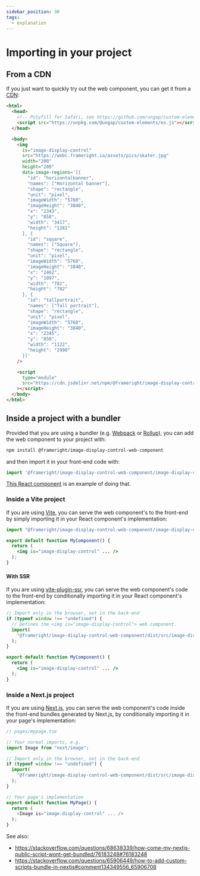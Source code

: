 ```yaml
---
sidebar_position: 30
tags:
  - explanation
---
```


# Importing in your project

## From a CDN

If you just want to quickly try out the web component, you can get it from a
[CDN](https://cdn.jsdelivr.net/npm/@frameright/image-display-control-web-component/):

```html
<html>
  <head>
    <!-- Polyfill for Safari, see https://github.com/ungap/custom-elements -->
    <script src="https://unpkg.com/@ungap/custom-elements/es.js"></script>
  </head>

  <body>
    <img
      is="image-display-control"
      src="https://webc.frameright.io/assets/pics/skater.jpg"
      width="200"
      height="200"
      data-image-regions='[{
        "id": "horizontalbanner",
        "names": ["Horizontal banner"],
        "shape": "rectangle",
        "unit": "pixel",
        "imageWidth": "5760",
        "imageHeight": "3840",
        "x": "2343",
        "y": "858",
        "width": "3417",
        "height": "1281"
      }, {
        "id": "square",
        "names": ["Square"],
        "shape": "rectangle",
        "unit": "pixel",
        "imageWidth": "5760",
        "imageHeight": "3840",
        "x": "2462",
        "y": "1097",
        "width": "782",
        "height": "782"
      }, {
        "id": "tallportrait",
        "names": ["Tall portrait"],
        "shape": "rectangle",
        "unit": "pixel",
        "imageWidth": "5760",
        "imageHeight": "3840",
        "x": "2345",
        "y": "850",
        "width": "1122",
        "height": "2990"
      }]'
    />

    <script
      type="module"
      src="https://cdn.jsdelivr.net/npm/@frameright/image-display-control-web-component@1.1.6/dist/image-display-control.min.js"
    ></script>
  </body>
</html>
```

## Inside a project with a bundler

Provided that you are using a bundler (e.g. [Webpack](https://webpack.js.org/)
or [Rollup](https://rollupjs.org/)), you can add the web component to your
project with:

```bash
npm install @frameright/image-display-control-web-component
```

and then import it in your front-end code with:

```js
import '@frameright/image-display-control-web-component/image-display-control.js';
```

[This React component](https://github.com/Frameright/react-image-display-control/blob/main/src/index.tsx)
is an example of doing that.

### Inside a Vite project

If you are using [Vite](https://vitejs.dev/), you can serve the web component's
to the front-end by simply importing it in your React component's
implementation:

```jsx title=src/MyComponent.tsx
import "@frameright/image-display-control-web-component/image-display-control.js";

export default function MyComponent() {
  return (
    <img is="image-display-control" ... />
  );
}
```

#### With SSR

If you are using [vite-plugin-ssr](https://vite-plugin-ssr.com/), you can serve
the web component's code to the front-end by conditionally importing it in your
React component's implementation:

```jsx title=src/MyComponent.tsx
// Import only in the browser, not in the back-end
if (typeof window !== "undefined") {
  // Defines the <img is="image-display-control"> web component.
  import(
    "@frameright/image-display-control-web-component/dist/src/image-display-control.js"
  );
}

export default function MyComponent() {
  return (
    <img is="image-display-control" ... />
  );
}
```

### Inside a Next.js project

If you are using [Next.js](https://nextjs.org/), you can serve the web
component's code inside the front-end bundles generated by Next.js, by
conditionally importing it in your page's implementation:

```js
// pages/mypage.tsx

// Your normal imports, e.g.
import Image from "next/image";

// Import only in the browser, not in the back-end
if (typeof window !== "undefined") {
  import(
    "@frameright/image-display-control-web-component/dist/src/image-display-control.js"
  );
}

// Your page's implementation
export default function MyPage() {
  return (
    <Image is="image-display-control" ... />
  );
}
```

See also:

- https://stackoverflow.com/questions/68638339/how-come-my-nextjs-public-script-wont-get-bundled/76183248#76183248
- https://stackoverflow.com/questions/65906449/how-to-add-custom-scripts-bundle-in-nextjs#comment134349556_65906708
